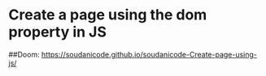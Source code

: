# Create a page using the dom property in JS 
##Doom:
https://soudanicode.github.io/soudanicode-Create-page-using-js/
